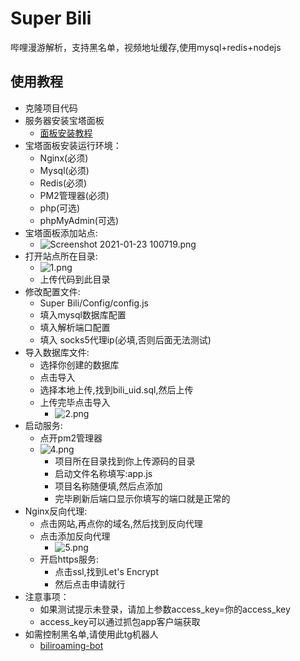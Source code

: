 # Super Bili

哔哩漫游解析，支持黑名单，视频地址缓存,使用mysql+redis+nodejs

## 使用教程

+ 克隆项目代码
+ 服务器安装宝塔面板
  + [面板安装教程](https://www.bt.cn/bbs/thread-19376-1-1.html)
+ 宝塔面板安装运行环境：
  + Nginx(必须)
  + Mysql(必须)
  + Redis(必须)
  + PM2管理器(必须)
  + php(可选)
  + phpMyAdmin(可选)
+ 宝塔面板添加站点:
  + ![Screenshot 2021-01-23 100719.png](https://i.loli.net/2021/01/23/LhSn5mtX1WdcuP2.png)
+ 打开站点所在目录:
  + ![1.png](https://i.loli.net/2021/01/23/hwqGMxk7X23ayLE.png)
  + 上传代码到此目录
+ 修改配置文件:
  + Super Bili/Config/config.js
  + 填入mysql数据库配置
  + 填入解析端口配置
  + 填入 socks5代理ip(必填,否则后面无法测试)
+ 导入数据库文件:
  + 选择你创建的数据库
  + 点击导入
  + 选择本地上传,找到bili_uid.sql,然后上传
  + 上传完毕点击导入
    + ![2.png](https://i.loli.net/2021/01/23/OlrBVEykDCubxjL.png)
+ 启动服务:
  + 点开pm2管理器
  + ![4.png](https://i.loli.net/2021/01/23/rbcjl54UhA2WHFe.png)
    + 项目所在目录找到你上传源码的目录
    + 启动文件名称填写:app.js
    + 项目名称随便填,然后点添加
    + 完毕刷新后端口显示你填写的端口就是正常的
+ Nginx反向代理:
  + 点击网站,再点你的域名,然后找到反向代理
  + 点击添加反向代理
    + ![5.png](https://i.loli.net/2021/01/23/Ht9TXSKrPLfp5ao.png)
  + 开启https服务:
    + 点击ssl,找到Let's Encrypt
    + 然后点击申请就行
+ 注意事项：
  + 如果测试提示未登录，请加上参数access_key=你的access_key
  + access_key可以通过抓包app客户端获取
+ 如需控制黑名单,请使用此tg机器人
  + [biliroaming-bot](https://github.com/fuckbili/biliroaming-bot)